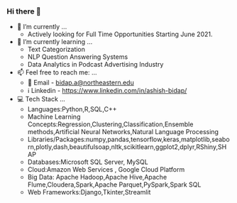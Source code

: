 ### Hi there 👋
- 🔭 I’m currently ...
  - Actively looking for Full Time Opportunities Starting June 2021.
- 🌱 I’m currently learning ...
  - Text Categorization 
  - NLP Question Answering Systems
  - Data Analytics in Podcast Advertising Industry
- 📫 Feel free to reach me: ...
  - :email: Email - bidap.a@northeastern.edu
  - :information_source: Linkedin - https://www.linkedin.com/in/ashish-bidap/
- :computer: Tech Stack ...<br>
    - Languages:Python,R,SQL,C++ <br>
    - Machine Learning Concepts:Regression,Clustering,Classification,Ensemble methods,Artificial Neural Networks,Natural Language Processing<br>
    - Libraries/Packages:numpy,pandas,tensorflow,keras,matplotlib,seaborn,plotly,dash,beautifulsoap,nltk,scikitlearn,ggplot2,dplyr,RShiny,SHAP<br>
    - Databases:Microsoft SQL Server, MySQL<br>
    - Cloud:Amazon Web Services , Google Cloud Platform <br>
    - Big Data: Apache Hadoop,Apache Hive,Apache Flume,Cloudera,Spark,Apache Parquet,PySpark,Spark SQL <br>
    - Web Frameworks:Django,Tkinter,Streamlit
